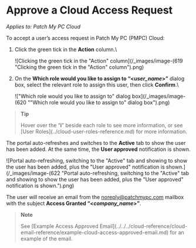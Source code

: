 # Approve a Cloud Access Request

_Applies to: Patch My PC Cloud_

To accept a user’s access request in Patch My PC (PMPC) Cloud:

1.  Click the green tick in the **Action** column.\\

    ![Clicking the green tick in the "Action" column](/_images/image-(619 "Clicking the green tick in the \"Action\" column").png)
2.  On the **Which role would you like to assign to “<**_**user\_name**_**>”** dialog box, select the relevant role to assign this user, then click **Confirm**.\\

    !["Which role would you like to assign to" dialog box](/_images/image-(620 "\"Which role would you like to assign to\" dialog box").png)

> **Tip**
>
> Hover over the “**i**” beside each role to see more information, or see \[User Roles]\(../cloud-user-roles-reference.md) for more information.

The portal auto-refreshes and switches to the **Active** tab to show the user has been added. At the same time, the **User approved** notification is shown.

![Portal auto-refreshing, switching to the "Active" tab and showing to show the user has been added, plus the "User approved" notification is shown.](/_images/image-(622 "Portal auto-refreshing, switching to the \"Active\" tab and showing to show the user has been added, plus the \"User approved\" notification is shown.").png)

The user will receive an email from the [noreply@patchmypc.com](mailto:noreply@patchmypc.com) mailbox with the subject **Access Granted “<**_**company\_name**_**>”**.

> **Note**
>
> See \[Example Access Approved Email]\(../../../cloud-reference/cloud-email-reference/example-cloud-access-approved-email.md) for an example of the email.